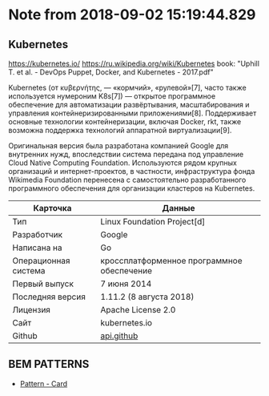 # Note from 2018-09-02 15:19:44.829

## Kubernetes

https://kubernetes.io/
https://ru.wikipedia.org/wiki/Kubernetes
book: "Uphill T. et al. - DevOps Puppet, Docker, and Kubernetes - 2017.pdf"

Kubernetes (от κυβερνήτης, — «кормчий», «рулевой»[7], часто также используется нумероним K8s[7]) — открытое программное обеспечение для автоматизации развёртывания, масштабирования и управления контейнеризированными приложениями[8]. Поддерживает основные технологии контейнеризации, включая Docker, rkt, также возможна поддержка технологий аппаратной виртуализации[9].

Оригинальная версия была разработана компанией Google для внутренних нужд, впоследствии система передана под управление Cloud Native Computing Foundation. Используются рядом крупных организаций и интернет-проектов, в частности, инфраструктура фонда Wikimedia Foundation перенесена с самостоятельно разработанного программного обеспечения для организации кластеров на Kubernetes. 

|Карточка | Данные |
|-|-|
|Тип| 	Linux Foundation Project[d]
|Разработчик |Google|
|Написана на |Go|
|Операционная система |кроссплатформенное программное обеспечение|
|Первый выпуск |7 июня 2014|
|Последняя версия |1.11.2 (8 августа 2018)|
|Лицензия |Apache License 2.0|
|Сайт |kubernetes.io|
|Github |[api.github](https://api.github.com/repos/kubernetes/kubernetes)|

## BEM PATTERNS

- [Pattern - Card](https://github.com/bemdesign/bem-patterns/blob/master/common.blocks/pt-card/pt-card.md)